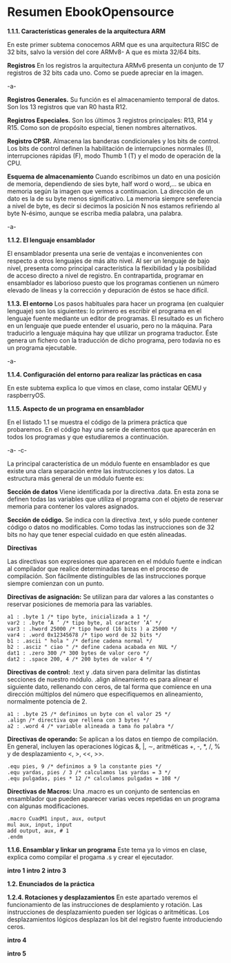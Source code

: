 # Resumen EbookOpensource


**1.1.1. Características generales de la arquitectura ARM**

En este primer subtema conocemos ARM que es una arquitectura RISC de 32 bits, salvo la versión del core ARMv8- A que es mixta 32/64 bits. 

**Registros** En los registros la arquitectura ARMv6 presenta un conjunto de 17 registros de 32 bits cada uno. Como se puede apreciar en la imagen.

-a-

**Registros Generales.** Su función es el almacenamiento temporal de datos. Son los 13 registros que van R0 hasta R12.

**Registros Especiales.** Son los últimos 3 registros principales: R13, R14 y R15. Como son de propósito especial, tienen nombres alternativos.

**Registro CPSR.** Almacena las banderas condicionales y los bits de control. Los bits de control definen la habilitación de interrupciones normales (I), interrupciones rápidas (F), modo Thumb 1 (T) y el modo de operación de la CPU.

**Esquema de almacenamiento** Cuando escribimos un dato en una posición de memoria, dependiendo de sies byte, half word o word,... se ubica en memoria según la imagen que vemos a continuacion. La dirección de un dato es la de su byte menos significativo. La memoria siempre sereferencia a nivel de byte, es decir si decimos la posición N nos estamos refiriendo al byte N-ésimo, aunque se escriba media palabra, una palabra.

-a-

**1.1.2. El lenguaje ensamblador**

El ensamblador presenta una serie de ventajas e inconvenientes con respecto a otros lenguajes de más alto nivel. Al ser un lenguaje de bajo nivel, presenta como
principal característica la flexibilidad y la posibilidad de acceso directo a nivel de registro. En contrapartida, programar en ensamblador es laborioso puesto que los
programas contienen un número elevado de líneas y la corrección y depuración de éstos se hace difícil.

**1.1.3. El entorno**
Los pasos habituales para hacer un programa (en cualquier lenguaje) son los siguientes: lo primero es escribir el programa en el lenguaje fuente mediante un editor de programas. El resultado es un fichero en un lenguaje que puede entender el usuario, pero no la máquina. Para traducirlo a lenguaje máquina hay que utilizar
un programa traductor. Éste genera un fichero con la traducción de dicho programa, pero todavía no es un programa ejecutable.

-a-

**1.1.4. Configuración del entorno para realizar las prácticas en casa**

En este subtema explica lo que vimos en clase, como instalar QEMU y raspberryOS.

**1.1.5. Aspecto de un programa en ensamblador**

En el listado 1.1 se muestra el código de la primera práctica que probaremos. En el código hay una serie de elementos que aparecerán en todos los programas y que estudiaremos a continuación.

-a-
-c-

La principal característica de un módulo fuente en ensamblador es que existe una clara separación entre las instrucciones y los datos. La estructura más general
de un módulo fuente es:

**Sección de datos** Viene identificada por la directiva .data. En esta zona se definen todas las variables que utiliza el programa con el objeto de reservar memoria para contener los valores asignados.

**Sección de código.** Se indica con la directiva .text, y sólo puede contener código o datos no modificables. Como todas las instrucciones son de 32 bits no hay que tener especial cuidado en que estén alineadas.

**Directivas**

Las directivas son expresiones que aparecen en el módulo fuente e indican al
compilador que realice determinadas tareas en el proceso de compilación. Son fácilmente distinguibles de las instrucciones porque siempre comienzan con un punto.

**Directivas de asignación:** Se utilizan para dar valores a las constantes o reservar posiciones de memoria para las variables.

```
a1 : .byte 1 /* tipo byte, inicializada a 1 */
var2 : .byte ’A ’ /* tipo byte, al caracter ’A’ */
var3 : .hword 25000 /* tipo hword (16 bits ) a 25000 */
var4 : .word 0x12345678 /* tipo word de 32 bits */
b1 : .ascii " hola " /* define cadena normal */
b2 : .asciz " ciao " /* define cadena acabada en NUL */
dat1 : .zero 300 /* 300 bytes de valor cero */
dat2 : .space 200, 4 /* 200 bytes de valor 4 */
```

**Directivas de control:** .text y .data sirven para delimitar las distintas secciones de nuestro módulo. .align alineamiento es para alinear el siguiente dato, rellenando con ceros, de tal forma que comience en una dirección múltiplos del número que especifiquemos en alineamiento, normalmente potencia de 2.
```
a1 : .byte 25 /* definimos un byte con el valor 25 */
.align /* directiva que rellena con 3 bytes */
a2 : .word 4 /* variable alineada a tama ño palabra */
```

**Directivas de operando:** Se aplican a los datos en tiempo de compilación. En general, incluyen las operaciones lógicas &, |, ∼, aritméticas +, -, *, /, % y de
desplazamiento <, >, <<, >>.
```
.equ pies, 9 /* definimos a 9 la constante pies */
.equ yardas, pies / 3 /* calculamos las yardas = 3 */
.equ pulgadas, pies * 12 /* calculamos pulgadas = 108 */
```

**Directivas de Macros:** Una .macro es un conjunto de sentencias en ensamblador que pueden aparecer varias veces repetidas en un programa con algunas modificaciones.
```
.macro CuadM1 input, aux, output
mul aux, input, input
add output, aux, # 1
.endm
```

**1.1.6. Ensamblar y linkar un programa**
Este tema ya lo vimos en clase, explica como compilar el progama .s y crear el ejecutador.

**intro 1**
**intro 2**
**intro 3**

**1.2. Enunciados de la práctica**

**1.2.4. Rotaciones y desplazamientos** En este apartado veremos el funcionamiento de las instrucciones de desplamiento y rotación. Las instrucciones de desplazamiento pueden ser lógicas o aritméticas. Los desplazamientos lógicos desplazan los bit del registro fuente introduciendo ceros. 

**intro 4**

**intro 5**





